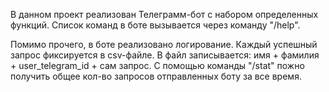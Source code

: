В данном проект реализован Телеграмм-бот с набором определенных функций.
Список команд в боте вызывается через команду "/help".

Помимо прочего, в боте реализовано логирование. 
Каждый успешный запрос фиксируется в csv-файле. 
В файл записывается: имя + фамилия + user_telegram_id + сам запрос.
С помощью команды "/stat" пожно получить общее кол-во запросов отправленных боту за все время.

